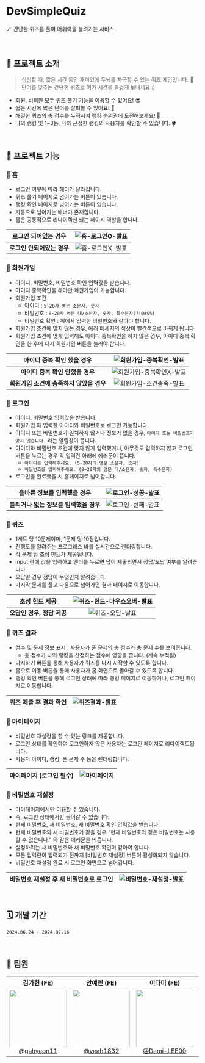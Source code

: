 # DevSimpleQuiz
🪄 간단한 퀴즈를 풀며 어휘력을 늘려가는 서비스

<br/>

## 🔗 프로젝트 소개
> 심심할 때, 짧은 시간 동안 재미있게 두뇌를 자극할 수 있는 퀴즈 게임입니다. 🐠 <br/>
단어를 맞추는 간단한 퀴즈로 여가 시간을 즐겁게 보내세요 :)
- 회원, 비회원 모두 퀴즈 풀기 기능을 이용할 수 있어요! 😎
- 짧은 시간에 많은 단어를 살펴볼 수 있어요! 🙉
- 해결한 퀴즈의 총 점수를 누적시켜 랭킹 순위권에 도전해보세요! 🥇
- 나의 랭킹 및 1~3등, 나와 근접한 랭킹의 사용자를 확인할 수 있습니다. 🍀

<br/>

## 🔗 프로젝트 기능
### 📌 홈
- 로그인 여부에 따라 헤더가 달라집니다.
- 퀴즈 풀기 페이지로 넘어가는 버튼이 있습니다.
- 랭킹 확인 페이지로 넘어가는 버튼이 있습니다.
- 자동으로 넘어가는 배너가 존재합니다.
- 홈은 공통적으로 리다이렉션 되는 페이지 역할을 합니다.

|로그인 되어있는 경우|![홈-로그인O-발표](https://github.com/user-attachments/assets/0b57157a-f51e-429c-b83f-8268e10642c2)|
|:-:|:-:|
|**로그인 안되어있는 경우**|![홈-로그인X-발표](https://github.com/user-attachments/assets/6e35e4fc-7899-4b5c-9d16-a527bf35f574)|

### 📌 회원가입
- 아이디, 비밀번호, 비밀번호 확인 입력값을 받습니다.
- 아이디 중복확인을 해야만 회원가입이 가능합니다.
- 회원가입 조건
  - 아이디 : `5~20자 영문 소문자, 숫자`
  - 비밀번호 : `8~20자 영문 대/소문자, 숫자, 특수문자(?!@#$%)`
  - 비밀번호 확인 : 위에서 입력한 비밀번호와 같아야 합니다.
- 회원가입 조건에 맞지 않는 경우, 에러 메세지의 색상이 빨간색으로 바뀌게 됩니다.
- 회원가입 조건에 맞게 입력해도 아이디 중복확인을 하지 않은 경우, 아이디 중복 확인을 한 후에 다시 회원가입 버튼을 눌러야 합니다.

|아이디 중복 확인 했을 경우|![회원가입-중복확인-발표](https://github.com/user-attachments/assets/097f8b9c-ddc9-4289-afd4-21f998c00fd5)|
|:-:|:-:|
|**아이디 중복 확인 안했을 경우**|![회원가입-중복확인X-발표](https://github.com/user-attachments/assets/60b7bdd8-6d52-4a90-9b9b-574b1ede5d14)|
|**회원가입 조건에 충족하지 않았을 경우**|![회원가입-조건충족-발표](https://github.com/user-attachments/assets/82121834-2709-4107-863d-a112bd6f5fcf)|

### 📌 로그인
- 아이디, 비밀번호 입력값을 받습니다.
- 회원가입 때 입력한 아이디와 비밀번호로 로그인 가능합니다.
- 아이디 또는 비밀번호가 일치하지 않거나 정보가 없을 경우, `아이디 또는 비밀번호가 맞지 않습니다.` 라는 알림창이 뜹니다.
- 아이디와 비밀번호 조건에 맞지 않게 입력했거나, 아무것도 입력하지 않고 로그인 버튼을 누르는 경우 각 입력란 아래에 에러문이 뜹니다.
  - `아이디를 입력해주세요. (5~20자의 영문 소문자, 숫자)`
  - `비밀번호를 입력해주세요. (8~20자의 영문 대/소문자, 숫자, 특수문자)`
- 로그인을 완료했을 시 홈페이지로 넘어갑니다.

|올바른 정보를 입력했을 경우|![로그인-성공-발표](https://github.com/user-attachments/assets/902d04cc-5537-4b9d-ab0f-26f9f8c78b27)|
|:-:|:-:|
|**틀리거나 없는 정보를 입력했을 경우**|![로그인-실패-발표](https://github.com/user-attachments/assets/552503c6-35ac-4360-802d-d640b6bf77e0)|

### 📌 퀴즈
- 1세트 당 10문제이며, 1문제 당 10점입니다.
- 진행도를 알려주는 프로그래스 바를 실시간으로 렌더링합니다.
- 각 문제 당 초성 힌트가 제공됩니다.
- input 란에 값을 입력하고 엔터를 누르면 답이 제출되면서 정답/오답 여부를 알려줍니다.
- 오답일 경우 정답이 무엇인지 알려줍니다.
- 마지막 문제를 풀고 다음으로 넘어가면 결과 페이지로 이동합니다.

|초성 힌트 제공|![퀴즈-힌트-마우스오버-발표](https://github.com/user-attachments/assets/17695f99-2c13-4d88-b137-3aeebb0d1203)|
|:-:|:-:|
|**오답인 경우, 정답 제공**|![퀴즈-오답-발표](https://github.com/user-attachments/assets/69452929-af4f-45dc-940d-f2fbdabacba9)|

### 📌 퀴즈 결과
- 점수 및 문제 정보 표시 : 사용자가 푼 문제의 총 점수와 총 문제 수를 보여줍니다.
  - 총 점수가 나의 랭킹을 산정하는 점수에 영향을 줍니다. (계속 누적됨)
- 다시하기 버튼을 통해 사용자가 퀴즈를 다시 시작할 수 있도록 합니다.
- 홈으로 이동 버튼을 통해 사용자가 홈 화면으로 돌아갈 수 있도록 합니다.
- 랭킹 확인 버튼을 통해 로그인 상태에 따라 랭킹 페이지로 이동하거나, 로그인 페이지로 이동합니다.

|퀴즈 제출 후 결과 확인|![퀴즈결과-발표](https://github.com/user-attachments/assets/50ce0861-9b8b-42f9-8dfc-16f1725bb592)|
|:-:|:-:|

### 📌 마이페이지
- 비밀번호 재설정을 할 수 있는 링크를 제공합니다.
- 로그인 상태를 확인하여 로그인하지 않은 사용자는 로그인 페이지로 리다이렉트됩니다.
- 사용자 아이디, 랭킹, 푼 문제 수 등을 렌더링합니다.

|마이페이지 (로그인 필수)|![마이페이지](https://github.com/user-attachments/assets/4e9773cb-4dd2-4661-9c7c-0b8e251e0fd4)|
|:-:|:-:|

### 📌 비밀번호 재설정
- 마이페이지에서만 이용할 수 있습니다.
- 즉, 로그인 상태에서만 들어갈 수 있습니다.
- 현재 비밀번호, 새 비밀번호, 새 비밀번호 확인 입력값을 받습니다.
- 현재 비밀번호와 새 비밀번호가 같을 경우 "현재 비밀번호와 같은 비밀번호는 사용할 수 없습니다." 와 같은 에러문을 띄웁니다.
- 설정하려는 새 비밀번호와 새 비밀번호 확인이 같아야 합니다.
- 모든 입력란이 입력되기 전까지 [비밀번호 재설정] 버튼이 활성화되지 않습니다.
- 비밀번호 재설정 완료 시 로그인 화면으로 넘어갑니다.

|비밀번호 재설정 후 새 비밀번호로 로그인|![비밀번호-재설정-발표](https://github.com/user-attachments/assets/c613f5cc-8a7c-4c89-ba47-7c8e1cc2790e)|
|:-:|:-:|

<br/>

## 🗓️ 개발 기간
```
2024.06.24 - 2024.07.16
```

<br/>

## 🤍 팀원
|김가현 (FE)|안예린 (FE)|이다미 (FE)|임진호 (BE)|
|:-:|:-:|:-:|:-:|
|<img src="https://avatars.githubusercontent.com/u/117976216?v=4" width="150" height="150"/><br/>[@gahyeon11](https://github.com/gahyeon11)|<img src="https://avatars.githubusercontent.com/u/29669560?v=4" width="150" height="150"/><br/>[@yeah1832](https://github.com/yeah1832)|<img src="https://avatars.githubusercontent.com/u/58524208?v=4" width="150" height="150"/><br/>[@Dami-LEE00](https://github.com/Dami-LEE00)|<img src="https://avatars.githubusercontent.com/u/74135462?v=4" width="150" height="150"/><br/>[@Jake1152](https://github.com/Jake1152)|
